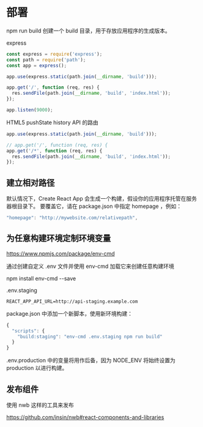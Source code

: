 # 部署

npm run build 创建一个 build 目录，用于存放应用程序的生成版本。

express

```js
const express = require('express');
const path = require('path');
const app = express();

app.use(express.static(path.join(__dirname, 'build')));

app.get('/', function (req, res) {
  res.sendFile(path.join(__dirname, 'build', 'index.html'));
});

app.listen(9000);
```

HTML5 pushState history API 的路由

```js
app.use(express.static(path.join(__dirname, 'build')));

// app.get('/', function (req, res) {
app.get('/*', function (req, res) {
  res.sendFile(path.join(__dirname, 'build', 'index.html'));
});
```

## 建立相对路径

默认情况下，Create React App 会生成一个构建，假设你的应用程序托管在服务器根目录下。
要覆盖它，请在 package.json 中指定 homepage ，例如：

```js
"homepage": "http://mywebsite.com/relativepath",
```

## 为任意构建环境定制环境变量

https://www.npmjs.com/package/env-cmd

通过创建自定义 .env 文件并使用 env-cmd 加载它来创建任意构建环境

npm install env-cmd --save

.env.staging

```
REACT_APP_API_URL=http://api-staging.example.com
```

package.json 中添加一个新脚本，使用新环境构建：

```js
{
  "scripts": {
    "build:staging": "env-cmd .env.staging npm run build"
  }
}
```

.env.production 中的变量将用作后备，因为 NODE_ENV 将始终设置为 production 以进行构建。

## 发布组件

使用 nwb 这样的工具来发布

https://github.com/insin/nwb#react-components-and-libraries
